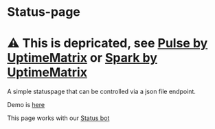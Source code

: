 # Status-page 
# **⚠️ This is depricated, see** [Pulse by UptimeMatrix](https://github.com/layeredy/uptimematrix-statuspage-pulse) **or** [Spark by UptimeMatrix](https://github.com/layeredy/uptimematrix-statuspage-spark)
A simple statuspage that can be controlled via a json file endpoint. 

Demo is [here](https://layeredy.github.io/statuspage/)

This page works with our [Status bot](https://github.com/layeredy/statusbot)
